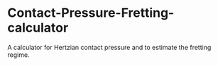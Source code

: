 # Contact-Pressure-Fretting-calculator
A calculator for Hertzian contact pressure and to estimate the fretting regime.
